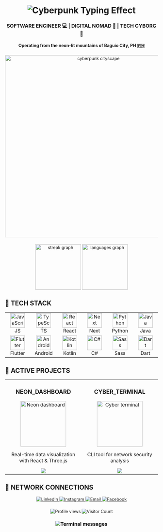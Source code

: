 <h1 align="center"> 
  <img src="https://readme-typing-svg.demolab.com?font=Orbitron&weight=600&size=30&duration=4000&pause=1000&color=39FF14&center=true&vCenter=true&width=500&lines=%2F%2F+CODING_IN_THE_NEON_RAIN" alt="Cyberpunk Typing Effect">
</h1>

<h3 align="center">SOFTWARE ENGINEER 💻 | DIGITAL NOMAD 📡 | TECH CYBORG 🤖</h3>
<h4 align="center">Operating from the neon-lit mountains of Baguio City, PH 🇵🇭</h4>

###

<div align="center">
  <img src="https://github.com/donyelqt/donyelqt/assets/91669096/4e1a2a6a-9a96-4e2d-bb4e-6c2b0f0f1d2e" width="600" alt="cyberpunk cityscape">
</div>

###

<div align="center">
  <img src="https://streak-stats.demolab.com?user=donyelqt&theme=dark&background=000000&border=39FF14&stroke=8A2BE2&ring=FF00FF&fire=FF00FF&currStreakNum=39FF14&sideNums=39FF14&currStreakLabel=FF00FF&sideLabels=00EEFF&dates=00EEFF" height="150" alt="streak graph" />
  <img src="https://github-readme-stats.vercel.app/api/top-langs?username=donyelqt&theme=dark&bg_color=000000&title_color=39FF14&text_color=00EEFF&hide_border=true&layout=compact&langs_count=6" height="150" alt="languages graph" />
</div>

###

## 🔮 TECH STACK

<div align="center">
  <table>
    <tr>
      <td align="center" width="96">
        <img src="https://cdn.jsdelivr.net/gh/devicons/devicon/icons/javascript/javascript-original.svg" width="48" height="48" alt="JavaScript" />
        <br>JS
      </td>
      <td align="center" width="96">
        <img src="https://cdn.jsdelivr.net/gh/devicons/devicon/icons/typescript/typescript-original.svg" width="48" height="48" alt="TypeScript" />
        <br>TS
      </td>
      <td align="center" width="96">
        <img src="https://cdn.jsdelivr.net/gh/devicons/devicon/icons/react/react-original.svg" width="48" height="48" alt="React" />
        <br>React
      </td>
      <td align="center" width="96">
        <img src="https://cdn.jsdelivr.net/gh/devicons/devicon/icons/nextjs/nextjs-original.svg" width="48" height="48" alt="Next" />
        <br>Next
      </td>
      <td align="center" width="96">
        <img src="https://cdn.jsdelivr.net/gh/devicons/devicon/icons/python/python-original.svg" width="48" height="48" alt="Python" />
        <br>Python
      </td>
      <td align="center" width="96">
        <img src="https://cdn.jsdelivr.net/gh/devicons/devicon/icons/java/java-original.svg" width="48" height="48" alt="Java" />
        <br>Java
      </td>
    </tr>
    <tr>
      <td align="center" width="96">
        <img src="https://cdn.jsdelivr.net/gh/devicons/devicon/icons/flutter/flutter-original.svg" width="48" height="48" alt="Flutter" />
        <br>Flutter
      </td>
      <td align="center" width="96">
        <img src="https://cdn.jsdelivr.net/gh/devicons/devicon/icons/android/android-original.svg" width="48" height="48" alt="Android" />
        <br>Android
      </td>
      <td align="center" width="96">
        <img src="https://cdn.jsdelivr.net/gh/devicons/devicon/icons/kotlin/kotlin-original.svg" width="48" height="48" alt="Kotlin" />
        <br>Kotlin
      </td>
      <td align="center" width="96">
        <img src="https://cdn.jsdelivr.net/gh/devicons/devicon/icons/csharp/csharp-original.svg" width="48" height="48" alt="C#" />
        <br>C#
      </td>
      <td align="center" width="96">
        <img src="https://cdn.jsdelivr.net/gh/devicons/devicon/icons/sass/sass-original.svg" width="48" height="48" alt="Sass" />
        <br>Sass
      </td>
      <td align="center" width="96">
        <img src="https://cdn.jsdelivr.net/gh/devicons/devicon/icons/dart/dart-original.svg" width="48" height="48" alt="Dart" />
        <br>Dart
      </td>
    </tr>
  </table>
</div>

###

## 🚀 ACTIVE PROJECTS

<div align="center">
  <table>
    <tr>
      <td width="50%">
        <h3 align="center">NEON_DASHBOARD</h3>
        <div align="center">  
          <img height="150" src="https://github.com/donyelqt/donyelqt/assets/91669096/9e86c6b8-9a14-4f4b-aa7a-bd5c3b7b0e5c" alt="Neon dashboard">
          <p>Real-time data visualization with React & Three.js</p>
          <img src="https://img.shields.io/badge/Status-ONLINE-green?style=for-the-badge&color=39FF14">
        </div>
      </td>
      <td width="50%">
        <h3 align="center">CYBER_TERMINAL</h3>
        <div align="center">
          <img height="150" src="https://github.com/donyelqt/donyelqt/assets/91669096/5c6f1e2b-0b3d-4f1e-9f1e-4d4b3d3b3b3b" alt="Cyber terminal">
          <p>CLI tool for network security analysis</p>
          <img src="https://img.shields.io/badge/Version-2.3-blue?style=for-the-badge&color=00EEFF">
        </div>
      </td>
    </tr>
  </table>
</div>

###

## 📡 NETWORK CONNECTIONS

<div align="center">
  <a href="https://www.linkedin.com/in/donielearysantonio" target="_blank">
    <img src="https://img.shields.io/badge/LINKEDIN-0A66C2?style=for-the-badge&logo=linkedin&logoColor=white&labelColor=000000" alt="LinkedIn">
  </a>
  <a href="https://www.instagram.com/thisisdonielearys" target="_blank">
    <img src="https://img.shields.io/badge/INSTAGRAM-E4405F?style=for-the-badge&logo=instagram&logoColor=white&labelColor=000000" alt="Instagram">
  </a>
  <a href="mailto:your-email@example.com">
    <img src="https://img.shields.io/badge/EMAIL_ME-D14836?style=for-the-badge&logo=gmail&logoColor=white&labelColor=000000" alt="Email">
  </a>
  <a href="https://www.facebook.com/donielearys.antonio" target="_blank">
    <img src="https://img.shields.io/badge/FACEBOOK-1877F2?style=for-the-badge&logo=facebook&logoColor=white&labelColor=000000" alt="Facebook">
  </a>
</div>

###

<div align="center">
  <img src="https://komarev.com/ghpvc/?username=donyelqt&style=flat-square&color=8A2BE2" alt="Profile views" />
  <img src="https://profile-counter.glitch.me/donyelqt/count.svg?color=00EEFF" alt="Visitor Count" />
</div>

<h3 align="center"> 
  <img src="https://readme-typing-svg.demolab.com?font=Orbitron&weight=600&size=20&duration=4000&pause=1000&color=FF00FF&center=true&vCenter=true&width=500&lines=%2F%2F+SYSTEM_READY;%2F%2F+AWAITING_INPUT;%2F%2F+CONNECT_TO_PORT_8080" alt="Terminal messages">
</h3>
